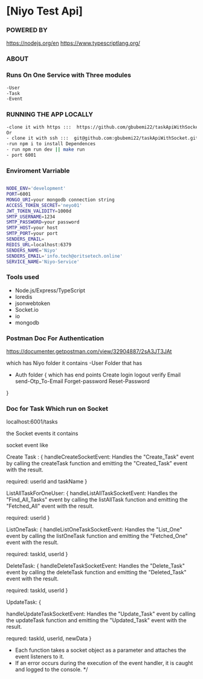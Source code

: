 # [Niyo Test Api]

### POWERED BY

https://nodejs.org/en
https://www.typescriptlang.org/

### ABOUT

### Runs On One Service with Three modules

```bash
-User
-Task
-Event
```

### RUNNING THE APP LOCALLY

```bash
-clone it with https :::  https://github.com/gbubemi22/taskApiWithSocket.git
Or
- clone it with ssh :::  git@github.com:gbubemi22/taskApiWithSocket.git
-run npm i to install Dependences
- run npm run dev || make run
- port 6001
```

### Enviroment Varriable

```bash

NODE_ENV='development'
PORT=6001
MONGO_URI=your mongodb connection string
ACCESS_TOKEN_SECRET='neyo01'
JWT_TOKEN_VALIDITY=1000d
SMTP_USERNAME=1234
SMTP_PASSWORD=your password
SMTP_HOST=your host
SMTP_PORT=your port
SENDERS_EMAIL=
REDIS_URL=localhost:6379
SENDERS_NAME='Niyo'
SENDERS_EMAIL='info.tech@oritsetech.online'
SERVICE_NAME='Niyo-Service'

```

### Tools used

- Node.js/Express/TypeScript
- Ioredis
- jsonwebtoken
- Socket.io
- io
- mongodb


### Postman Doc For Authentication

https://documenter.getpostman.com/view/32904887/2sA3JT3JAt

which has Niyo folder it contains
-User Folder that has

- Auth folder {
  which has end points
  Create
  login
  logout
  verify Email
  send-Otp_To-Email
  Forget-password
  Reset-Password

}

### Doc for Task Which run on Socket

localhost:6001/tasks

the Socket events it contains

socket event like

Create Task : {
handleCreateSocketEvent: Handles the "Create_Task" event by calling the createTask function and emitting the "Created_Task" event with the result.

required: userId and taskName
}

ListAllTaskForOneUser: {
handleListAllTaskSocketEvent: Handles the "Find_All_Tasks" event by calling the listAllTask function and emitting the "Fetched_All" event with the result.

required: userId
}

ListOneTask: {
handleListOneTaskSocketEvent: Handles the "List_One" event by calling the listOneTask function and emitting the "Fetched_One" event with the result.

required: taskId, userId
}

DeleteTask: {
handleDeleteTaskSocketEvent: Handles the "Delete_Task" event by calling the deleteTask function and emitting the "Deleted_Task" event with the result.

required: taskId, userId
}

UpdateTask: {

handleUpdateTaskSocketEvent: Handles the "Update_Task" event by calling the updateTask function and emitting the "Updated_Task" event with the result.

requred: taskId, userId, newData
}

- Each function takes a socket object as a parameter and attaches the event listeners to it.
- If an error occurs during the execution of the event handler, it is caught and logged to the console.
  \*/
